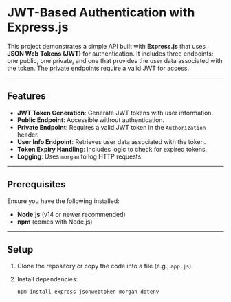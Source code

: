 # JWT-Based Authentication with Express.js

This project demonstrates a simple API built with **Express.js** that uses **JSON Web Tokens (JWT)** for authentication. It includes three endpoints: one public, one private, and one that provides the user data associated with the token. The private endpoints require a valid JWT for access.

---

## Features

- **JWT Token Generation**: Generate JWT tokens with user information.
- **Public Endpoint**: Accessible without authentication.
- **Private Endpoint**: Requires a valid JWT token in the `Authorization` header.
- **User Info Endpoint**: Retrieves user data associated with the token.
- **Token Expiry Handling**: Includes logic to check for expired tokens.
- **Logging**: Uses `morgan` to log HTTP requests.

---

## Prerequisites

Ensure you have the following installed:

- **Node.js** (v14 or newer recommended)
- **npm** (comes with Node.js)

---

## Setup

1. Clone the repository or copy the code into a file (e.g., `app.js`).

2. Install dependencies:
   ```bash
   npm install express jsonwebtoken morgan dotenv
